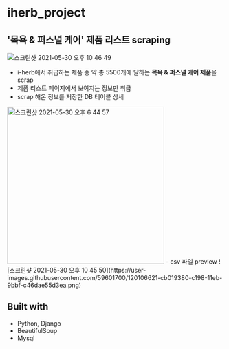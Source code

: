 # iherb_project

## '목욕 & 퍼스널 케어' 제품 리스트 scraping
![스크린샷 2021-05-30 오후 10 46 49](https://user-images.githubusercontent.com/59601700/120106653-ec627f80-c198-11eb-8358-95a4084798df.png)

- i-herb에서 취급하는 제품 중 약 총 5500개에 달하는 **목욕 & 퍼스널 케어 제품**을 scrap
- 제품 리스트 페이지에서 보여지는 정보만 취급
- scrap 해온 정보를 저장한 DB 테이블 상세
<img width="365" alt="스크린샷 2021-05-30 오후 6 44 57" src="https://user-images.githubusercontent.com/59601700/120099572-228f0780-c177-11eb-90b9-29c65357d093.png">
- csv 파일 preview
![스크린샷 2021-05-30 오후 10 45 50](https://user-images.githubusercontent.com/59601700/120106621-cb019380-c198-11eb-9bbf-c46dae55d3ea.png)
<br>

## Built with
- Python, Django
- BeautifulSoup
- Mysql

